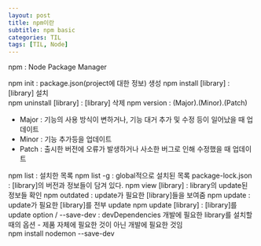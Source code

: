 ```yaml
---
layout: post
title: npm이란
subtitle: npm basic
categories: TIL
tags: [TIL, Node]
---
```


npm : Node Package Manager

npm init : package.json(project에 대한 정보) 생성
npm install [library] : [library] 설치  
npm uninstall [library] : [library] 삭제
npm version : (Major).(Minor).(Patch)

- Major : 기능의 사용 방식이 변하거나, 기능 대거 추가 및 수정 등이 일어났을 때 업데이트
- Minor : 기능 추가등을 업데이트
- Patch : 출시한 버전에 오류가 발생하거나 사소한 버그로 인해 수정했을 때 업데이트

npm list : 설치한 목록
npm list -g : global적으로 설치된 목록
package-lock.json : [library]의 버전과 정보들이 담겨 있다.
npm view [library] : library의 update된 정보들 확인
npm outdated : update가 필요한 [library]들을 보여줌
npm update : update가 필요한 [library]를 전부 update
npm update [library] : [library]를 update
option / --save-dev : devDependencies 개발에 필요한 library를 설치할 때의 옵션 - 제품 자체에 필요한 것이 아닌 개발에 필요한 것임  
npm install nodemon --save-dev
